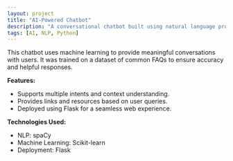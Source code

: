 ```yaml
---
layout: project
title: "AI-Powered Chatbot"
description: "A conversational chatbot built using natural language processing and machine learning."
tags: [AI, NLP, Python]
---
```


This chatbot uses machine learning to provide meaningful conversations with users. It was trained on a dataset of common FAQs to ensure accuracy and helpful responses.

**Features:**
- Supports multiple intents and context understanding.
- Provides links and resources based on user queries.
- Deployed using Flask for a seamless web experience.

**Technologies Used:**
- NLP: spaCy
- Machine Learning: Scikit-learn
- Deployment: Flask
